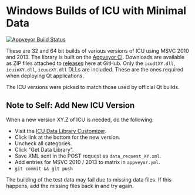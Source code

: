 # Windows Builds of ICU with Minimal Data

[![Appveyor Build Status][appveyor-svg]][appveyor-ci]

These are 32 and 64 bit builds of various versions of ICU using MSVC 2010 and
2013. The library is built on the [Appveyor CI][appveyor-ci]. Downloads are
available as ZIP files attached to [releases][releases] here at GitHub. Only
the `icudtXY.dll`, `icuinXY.dll`, `icuucXY.dll` DLLs are included. These are
the ones required when deploying Qt applications.

The ICU versions were picked to match those used by official Qt builds.

## Note to Self: Add New ICU Version

When a new version XY.Z of ICU is needed, do the following:

* Visit the [ICU Data Library Customizer][datacustom].
* Click link at the bottom for the new version.
* Uncheck all categories.
* Click "Get Data Library".
* Save XML sent in the POST request as `data_request_XY.xml`.
* Add entries for MSVC 2010 / 2013 to matrix in `appveyor.yml`.
* `git commit && git push`

The building of the test data may fail due to missing data files. If this
happens, add the missing files back in and try again.

[appveyor-ci]:
    https://ci.appveyor.com/project/estan/minimal-icu
    "minimal-icu at Appveyor CI"

[appveyor-svg]:
    https://ci.appveyor.com/api/projects/status/fgaav9amr62m6bya?svg=true
    "Appveyor CI build status SVG"

[releases]:
    https://github.com/estan/minimal-icu/releases
    "Releases for download"

[datacustom]:
    http://apps.icu-project.org/datacustom/
    "ICU Data Library Customizer"
